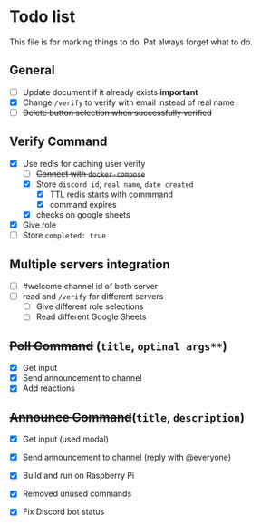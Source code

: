 # Todo list
This file is for marking things to do. Pat always forget what to do.

## General
- [ ] Update document if it already exists **important**
- [X] Change `/verify` to verify with email instead of real name
- [ ] ~~Delete button selection when successfully verified~~

## Verify Command
- [X] Use redis for caching user verify
  - [ ] ~~Connect with `docker-compose`~~
  - [X] Store `discord id`, `real name`, `date created`   
    - [X] TTL redis starts with commmand
    - [X] command expires
  - [X] checks on google sheets
- [X] Give role
- [ ] Store `completed: true`

## Multiple servers integration
- [ ] #welcome channel id of both server
- [ ] read and `/verify` for different servers
  - [ ] Give different role selections
  - [ ] Read different Google Sheets

## ~~Poll Command~~ (`title`, `optinal args**`)
- [X] Get input
- [X] Send announcement to channel
- [X] Add reactions

## ~~Announce Command~~(`title`, `description`)
- [X] Get input (used modal)
- [X] Send announcement to channel (reply with @everyone)

- [X] Build and run on Raspberry Pi
- [X] Removed unused commands
- [X] Fix Discord bot status